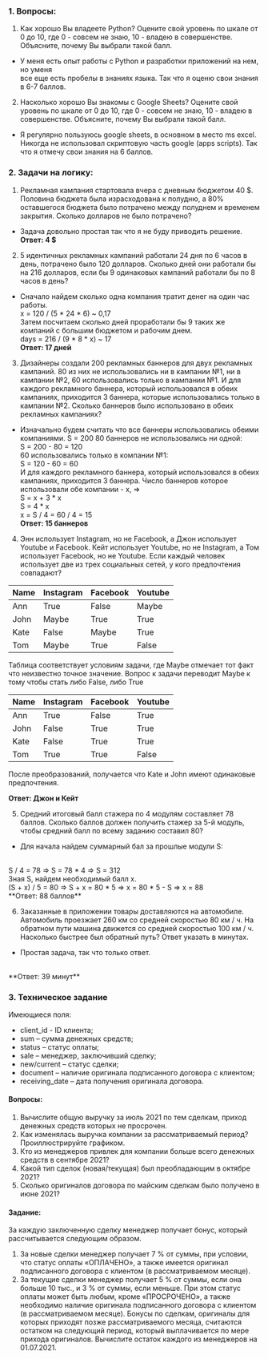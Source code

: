 ### 1. Вопросы:

1. Как хорошо Вы владеете Python? Оцените свой уровень по шкале от 0 до 10,
где 0 - совсем не знаю, 10 - владею в совершенстве.
Объясните, почему Вы выбрали такой балл.

- У меня есть опыт работы с Python и разработки приложений на нем, но уменя    
все еще есть пробелы в знаниях языка. Так что я оценю свои знания в 6-7 баллов.

2. Насколько хорошо Вы знакомы с Google Sheets? Оцените свой уровень по
шкале от 0 до 10, где 0 - совсем не знаю, 10 - владею в совершенстве.
Объясните, почему Вы выбрали такой балл.

- Я регулярно пользуюсь google sheets, в основном в место ms excel. 
Никогда не использовал скриптовую часть google (apps scripts). Так что я отмечу свои знания на 6 баллов.

### 2. Задачи на логику:
1. Рекламная кампания стартовала вчера с дневным бюджетом 40 $. Половина
бюджета была израсходована к полудню, а 80% оставшегося бюджета было
потрачено между полуднем и временем закрытия. Сколько долларов не было
потрачено?

- Задача довольно простая так что я не буду приводить решение. <br>**Ответ: 4 $**

2. 5 идентичных рекламных кампаний работали 24 дня по 6 часов в день,
потрачено было 120 долларов. Сколько дней они работали бы на 216 долларов,
если бы 9 одинаковых кампаний работали бы по 8 часов в день?

- Сначало найдем сколько одна компания тратит денег на один час работы. 
    <br>
    х = 120 / (5 * 24 * 6) ~ 0,17
    <br>
    Затем посчитаем сколько дней проработали бы 9 таких же компаний с большим бюджетом и рабочим днем.
    <br>
    days = 216 / (9 * 8 * х) ~ 17
    <br>
    **Ответ: 17 дней**

3. Дизайнеры создали 200 рекламных баннеров для двух рекламных кампаний. 80
из них не использовались ни в кампании №1, ни в кампании №2, 60
использовались только в кампании №1. И для каждого рекламного баннера,
который использовался в обеих кампаниях, приходится 3 баннера, которые
использовались только в кампании №2. Сколько баннеров было использовано в
обеих рекламных кампаниях?

- Изначально будем считать что все баннеры использовались обеими компаниями.
    S = 200
    80 баннеров не использовались ни одной: 
    <br> 
    S = 200 - 80 = 120
    <br>
    60 использовались только в компании №1:
    <br>
    S = 120 - 60 = 60
    <br>
    И для каждого рекламного баннера, который использовался в обеих кампаниях, приходится 3 баннера.
    Число баннеров которое использовали обе компании - х, => 
    <br>
    S = x + 3 * x
    <br>
    S = 4 * x
    <br>
    x = S / 4 = 60 / 4 = 15
    <br>
    **Ответ: 15 баннеров**

4. Энн использует Instagram, но не Facebook, а Джон использует Youtube и
Facebook. Кейт использует Youtube, но не Instagram, а Том использует Facebook,
но не Youtube. Если каждый человек использует две из трех социальных сетей,
у кого предпочтения совпадают?


| Name |   Instagram   |   Facebook    |  Youtube  |
|----- | ------------- | ------------- | --------- |
| Ann  |     True      |    False      |    Maybe  |
| John |     Maybe     |    True       |    True   |
| Kate |     False     |    Maybe      |    True   |
| Tom  |     Maybe     |    True       |    False  |

Таблица соответствует условиям задачи, где Maybe отмечает тот факт что неизвестно точное значение. Вопрос к задачи переводит Maybe к тому чтобы стать либо False, либо True

| Name |   Instagram   |   Facebook    |  Youtube  |
|----- | ------------- | ------------- | --------- |
| Ann  |     True      |    False      |    True   |
| John |     False     |    True       |    True   |
| Kate |     False     |    True       |    True   |
| Tom  |     True      |    True       |    False  |

После преобразований, получается что Kate и John имеют одинаковые предпочтения.

**Ответ: Джон и Кейт**

5. Средний итоговый балл стажера по 4 модулям составляет 78 баллов. Сколько
баллов должен получить стажер за 5-й модуль, чтобы средний балл по всему
заданию составил 80?

- Для начала найдем суммарный бал за прошлые модули S:
<br>
S / 4 = 78 => S = 78 * 4 => S = 312
<br>
Зная S, найдем необходимый балл x.
<br>
(S + x) / 5 = 80 => S + x = 80 * 5 => x = 80 * 5 - S => x = 88
<br>
**Ответ: 88 баллов**

6. Заказанные в приложении товары доставляются на автомобиле. Автомобиль
проезжает 260 км со средней скоростью 80 км / ч. На обратном пути машина
движется со средней скоростью 100 км / ч. Насколько быстрее был обратный
путь? Ответ указать в минутах.

- Простая задача, так что только ответ.
<br>
**Ответ: 39 минут**

### 3. Техническое задание

Имеющиеся поля:
* client_id - ID клиента;
* sum – сумма денежных средств;
* status – статус оплаты;
* sale – менеджер, заключивший сделку;
* new/current – статус сделки;
* document – наличие оригинала подписанного договора с клиентом;
* receiving_date – дата получения оригинала договора.

#### Вопросы:
1. Вычислите общую выручку за июль 2021 по тем сделкам, приход денежных
средств которых не просрочен.
2. Как изменялась выручка компании за рассматриваемый период?
Проиллюстрируйте графиком.
3. Кто из менеджеров привлек для компании больше всего денежных средств в
сентябре 2021?
4. Какой тип сделок (новая/текущая) был преобладающим в октябре 2021?
5. Сколько оригиналов договора по майским сделкам было получено в июне 2021?

#### Задание:
За каждую заключенную сделку менеджер получает бонус, который рассчитывается
следующим образом.
1. За новые сделки менеджер получает 7 % от суммы, при условии, что статус
оплаты «ОПЛАЧЕНО», а также имеется оригинал подписанного договора с
клиентом (в рассматриваемом месяце).
2. За текущие сделки менеджер получает 5 % от суммы, если она больше 10 тыс.,
и 3 % от суммы, если меньше. При этом статус оплаты может быть любым,
кроме «ПРОСРОЧЕНО», а также необходимо наличие оригинала подписанного
договора с клиентом (в рассматриваемом месяце).
Бонусы по сделкам, оригиналы для которых приходят позже рассматриваемого
месяца, считаются остатком на следующий период, который выплачивается по мере
прихода оригиналов. Вычислите остаток каждого из менеджеров на 01.07.2021.